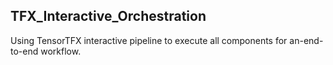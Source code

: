 ## TFX_Interactive_Orchestration
Using TensorTFX interactive pipeline to execute all components for an-end-to-end workflow.




